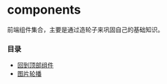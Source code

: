 # components
前端组件集合，主要是通过造轮子来巩固自己的基础知识。
### 目录
- [回到顶部组件](https://github.com/andyChenAn/components/blob/master/components/backToTop)
- [图片轮播](https://github.com/andyChenAn/components/blob/master/components/slider)